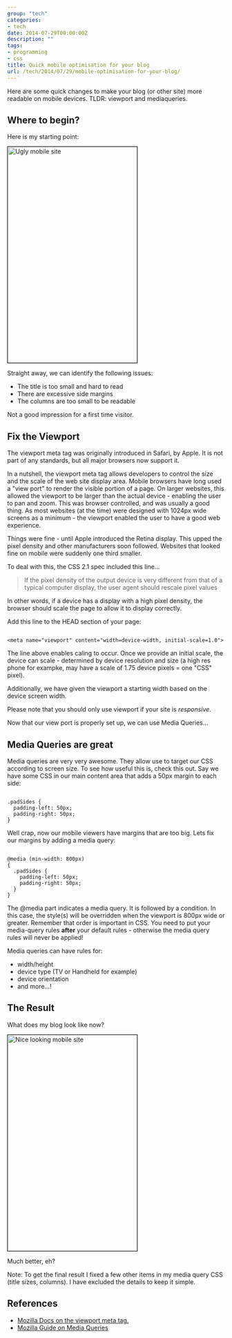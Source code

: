 ```yaml
---
group: "tech"
categories:
- tech
date: 2014-07-29T00:00:00Z
description: ""
tags:
- programming
- css
title: Quick mobile optimisation for your blog
url: /tech/2014/07/29/mobile-optimisation-for-your-blog/
---
```


Here are some quick changes to make your blog (or other site) more readable on mobile devices. TLDR: viewport and mediaqueries.

<!--more-->

## Where to begin?

Here is my starting point:

<img src="/images/acc/blog_before.png" style="width:300px;height:500px;border:1px solid black;" class="pure-img" alt="Ugly mobile site" />

Straight away, we can identify the following issues:

- The title is too small and hard to read
- There are excessive side margins
- The columns are too small to be readable

Not a good impression for a first time visitor.

## Fix the Viewport

The viewport meta tag was originally introduced in Safari, by Apple. It is not part of any standards, but all major browsers now support it.

In a nutshell, the viewport meta tag allows developers to control the size and the scale of the web site display area. Mobile browsers have long used a "view port" to render the visible portion of a page. On larger websites, this allowed the viewport to be larger than the actual device - enabling the user to pan and zoom. This was browser controlled, and was usually a good thing. As most websites (at the time) were designed with 1024px wide screens as a minimum - the viewport enabled the user to have a good web experience.

Things were fine - until Apple introduced the Retina display. This upped the pixel density and other manufacturers soon followed. Websites that looked fine on mobile were suddenly one third smaller.

To deal with this, the CSS 2.1 spec included this line...

> If the pixel density of the output device is very different from that of a typical computer display, the user agent should rescale pixel values

In other words, if a device has a display with a high pixel density, the browser should scale the page to allow it to display correctly.

Add this line to the HEAD section of your page:

<pre class="line-numbers"><code class="language-markup">
&lt;meta name="viewport" content="width=device-width, initial-scale=1.0"&gt;
</code></pre>

The line above enables caling to occur. Once we provide an initial scale, the device can scale - determined by device resolution and size (a high res phone for exampke, may have a scale of 1.75 device pixels = one "CSS" pixel).

Additionally, we have given the viewport a starting width based on the device screen width.

Please note that you should only use viewport if your site is *responsive*.

Now that our view port is properly set up, we can use Media Queries...

## Media Queries are great

Media queries are very very awesome. They allow use to target our CSS according to screen size. To see how useful this is, check this out. Say we have some CSS in our main content area that adds a 50px margin to each side:

<pre class="line-numbers"><code class="language-css">
.padSides {
  padding-left: 50px;
  padding-right: 50px;
}
</code></pre>

Well crap, now our mobile viewers have margins that are too big. Lets fix our margins by adding a media query:

<pre class="line-numbers"><code class="language-css">
@media (min-width: 800px)
{
  .padSides {
    padding-left: 50px;
    padding-right: 50px;
  }
}
</code></pre>

The @media part indicates a media query. It is followed by a condition. In this case, the style(s) will be overridden when the viewport is 800px wide or greater. Remember that order is important in CSS. You need to put your media-query rules **after** your default rules - otherwise the media query rules will never be applied!

Media queries can have rules for:

- width/height
- device type (TV or Handheld for example)
- device orientation
- and more...!

## The Result

What does my blog look like now?

<img src="/images/acc/blog_after.png" style="width:300px;height:500px;border:1px solid black;" class="pure-img" alt="Nice looking mobile site" />

Much better, eh?

<div class="highlight">Note: To get the final result I fixed a few other items in my media query CSS (title sizes, columns). I have excluded the details to keep it simple.</div>

## References

- [Mozilla Docs on the viewport meta tag.](https://developer.mozilla.org/en/docs/Mozilla/Mobile/Viewport_meta_tag)
- [Mozilla Guide on Media Queries](https://developer.mozilla.org/en-US/docs/Web/Guide/CSS/Media_queries)
